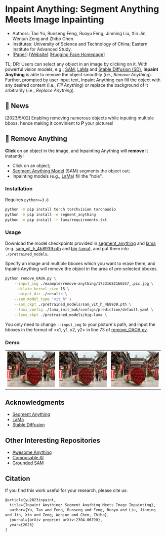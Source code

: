 # Inpaint Anything: Segment Anything Meets Image Inpainting
- Authors: Tao Yu, Runseng Feng, Ruoyu Feng, Jinming Liu, Xin Jin, Wenjun Zeng and Zhibo Chen.
- Institutes: University of Science and Technology of China; Eastern Institute for Advanced Study.
- [[Paper](https://arxiv.org/abs/2304.06790)] [[Website](https://huggingface.co/spaces/InpaintAI/Inpaint-Anything)] [[Hugging Face Homepage](https://huggingface.co/InpaintAI)]

TL; DR: Users can select any object in an image by clicking on it. With powerful vision models, e.g., [SAM](https://arxiv.org/abs/2304.02643), [LaMa](https://arxiv.org/abs/2109.07161) and [Stable Diffusion (SD)](https://arxiv.org/abs/2112.10752), **Inpaint Anything** is able to remove the object smoothly (i.e., *Remove Anything*). Further, prompted by user input text, Inpaint Anything can fill the object with any desired content (i.e., *Fill Anything*) or replace the background of it arbitrarily (i.e., *Replace Anything*).

## 📜 News
[2023/5/02] Enabling removing numerous objects while inputing multiple bboxs, hence making it convinient to **P** your pictures!

## <span id="remove-anything">📌 Remove Anything</span>


**Click** on an object in the image, and Inpainting Anything will **remove** it instantly!
- Click on an object;
- [Segment Anything Model](https://segment-anything.com/) (SAM) segments the object out;
- Inpainting models (e.g., [LaMa](https://advimman.github.io/lama-project/)) fill the "hole".

### Installation
Requires `python>=3.8`
```bash
python -m pip install torch torchvision torchaudio
python -m pip install -e segment_anything
python -m pip install -r lama/requirements.txt 
```

### Usage
Download the model checkpoints provided in [segment_anything](./segment_anything/README.md) 
and [lama](./lama/README.md) (e.g. [sam_vit_h_4b8939.pth](https://dl.fbaipublicfiles.com/segment_anything/sam_vit_h_4b8939.pth) 
and [big-lama](https://disk.yandex.ru/d/ouP6l8VJ0HpMZg)), and put them into `./pretrained_models`.

Specify an image and multiple bboxes which you want to erase them, and Inpaint-Anything will remove the object in the area of pre-selected bboxes.
```bash
python remove_OAOA.py \
    --input_img ./example/remove-anything/17331682166557_.pic.jpg \
    --dilate_kernel_size 15 \
    --output_dir ./results \
    --sam_model_type "vit_h" \
    --sam_ckpt ./pretrained_models/sam_vit_h_4b8939.pth \
    --lama_config ./lama_init_bak/configs/prediction/default.yaml \
    --lama_ckpt ./pretrained_models/big-lama \
```

You only need to change `--input_img` to your picture's path, and input the bboxes in the format of <x1, y1, x2, y2> in line 73 of [remove_OAOA.py](remove_OAOA.py#L73).

### Demo
<table>
  <tr>
    <td><img src="./asset/init.jpg" width="100%"></td>
    <td><img src="./asset/remove_bbox.jpg" width="100%"></td>
    <td><img src="./asset/remove_final.png" width="100%"></td>
  </tr>
</table>

## Acknowledgments
- [Segment Anything](https://github.com/facebookresearch/segment-anything)
- [LaMa](https://github.com/advimman/lama)
- [Stable Diffusion](https://github.com/CompVis/stable-diffusion)



 ## Other Interesting Repositories
- [Awesome Anything](https://github.com/VainF/Awesome-Anything)
- [Composable AI](https://github.com/Adamdad/Awesome-ComposableAI)
- [Grounded SAM](https://github.com/IDEA-Research/Grounded-Segment-Anything)

## Citation
If you find this work useful for your research, please cite us:
```
@article{yu2023inpaint,
  title={Inpaint Anything: Segment Anything Meets Image Inpainting},
  author={Yu, Tao and Feng, Runseng and Feng, Ruoyu and Liu, Jinming and Jin, Xin and Zeng, Wenjun and Chen, Zhibo},
  journal={arXiv preprint arXiv:2304.06790},
  year={2023}
}
```

